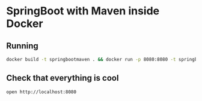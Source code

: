 # SpringBoot with Maven inside Docker

## Running
```bash
docker build -t springbootmaven . && docker run -p 8080:8080 -t springbootmaven
```

## Check that everything is cool
```
open http://localhost:8080
```
